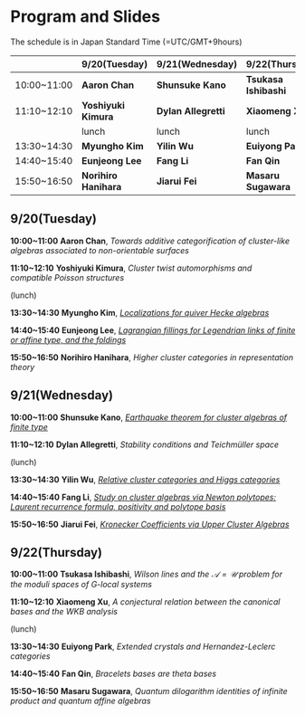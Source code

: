<script type="text/x-mathjax-config">MathJax.Hub.Config({tex2jax:{inlineMath:[['\$','\$'],['\\(','\\)']],processEscapes:true},CommonHTML: {matchFontHeight:false}});</script> 
<script type="text/javascript" async src="https://cdnjs.cloudflare.com/ajax/libs/mathjax/2.7.1/MathJax.js?config=TeX-MML-AM_CHTML"></script>

# Program and Slides

The schedule is in Japan Standard Time (=UTC/GMT+9hours)

||9/20(Tuesday)|9/21(Wednesday)|9/22(Thursday)|
|----|----|----|----|
|10:00~11:00|**Aaron Chan**|**Shunsuke Kano**|**Tsukasa Ishibashi**|
|11:10~12:10|**Yoshiyuki Kimura**|**Dylan Allegretti**|**Xiaomeng Xu**|
||lunch|lunch|lunch|
|13:30~14:30|**Myungho Kim**|**Yilin Wu**|**Euiyong Park**|
|14:40~15:40|**Eunjeong Lee**|**Fang Li**|**Fan Qin**|
|15:50~16:50|**Norihiro Hanihara**|**Jiarui Fei**|**Masaru Sugawara**|


## 9/20(Tuesday)
 **10:00~11:00** **Aaron Chan**, _Towards additive categorification of cluster-like algebras associated to non-orientable surfaces_
 
 **11:10~12:10** **Yoshiyuki Kimura**, _Cluster twist automorphisms and compatible Poisson structures_

(lunch) 

**13:30~14:30** **Myungho Kim**, [_Localizations for quiver Hecke algebras_](slides/Myungho_Kim.pdf)

**14:40~15:40** **Eunjeong Lee**, [_Lagrangian fillings for Legendrian links of finite or affine type, and the foldings_](slides/Eunjeong_Lee.pdf)

**15:50~16:50** **Norihiro Hanihara**, _Higher cluster categories in representation theory_

## 9/21(Wednesday)
**10:00~11:00** **Shunsuke Kano**, [_Earthquake theorem for cluster algebras of finite type_](slides/Shunsuke_Kano.pdf)

**11:10~12:10** **Dylan Allegretti**, _Stability conditions and Teichmüller space_

 (lunch)

**13:30~14:30** **Yilin Wu**, [_Relative cluster categories and Higgs categories_](slides/Yilin_Wu.pdf)

**14:40~15:40** **Fang Li**, [_Study on cluster algebras via Newton polytopes: Laurent recurrence formula, positivity and polytope basis_](slides/Fang_Li.pdf)

**15:50~16:50** **Jiarui Fei**, [_Kronecker Coefficients via Upper Cluster Algebras_](slides/JiaRui_Fei.pdf)

## 9/22(Thursday)
**10:00~11:00** **Tsukasa Ishibashi**, _Wilson lines and the $\mathscr{A}=\mathscr{U}$ problem for the moduli spaces of $G$-local systems_

**11:10~12:10** **Xiaomeng Xu**, _A conjectural relation between the canonical bases and the WKB analysis_

 (lunch)

**13:30~14:30** **Euiyong Park**, _Extended crystals and Hernandez-Leclerc categories_

**14:40~15:40** **Fan Qin**, _Bracelets bases are theta bases_

**15:50~16:50** **Masaru Sugawara**, _Quantum dilogarithm identities of infinite product and quantum affine algebras_
